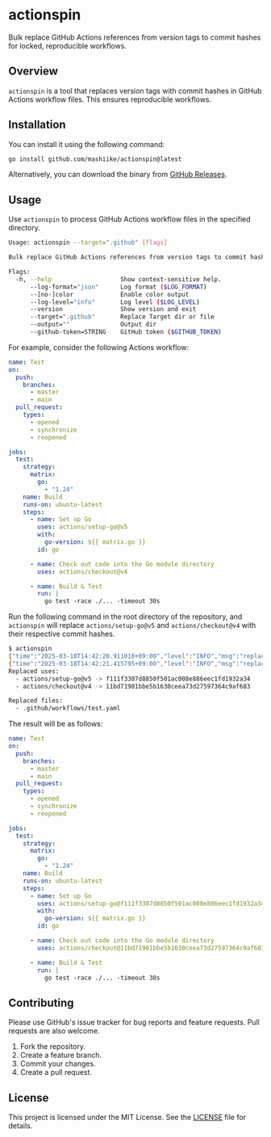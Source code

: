 # actionspin

Bulk replace GitHub Actions references from version tags to commit hashes for locked, reproducible workflows.

## Overview

`actionspin` is a tool that replaces version tags with commit hashes in GitHub Actions workflow files. This ensures reproducible workflows.

## Installation

You can install it using the following command:

```sh
go install github.com/mashiike/actionspin@latest
```

Alternatively, you can download the binary from [GitHub Releases](https://github.com/mashiike/actionspin/releases).

## Usage

Use `actionspin` to process GitHub Actions workflow files in the specified directory.

```sh
Usage: actionspin --target=".github" [flags]

Bulk replace GitHub Actions references from version tags to commit hashes for locked, reproducible workflows.

Flags:
  -h, --help                   Show context-sensitive help.
      --log-format="json"      Log format ($LOG_FORMAT)
      --[no-]color             Enable color output
      --log-level="info"       Log level ($LOG_LEVEL)
      --version                Show version and exit
      --target=".github"       Replace Target dir or file
      --output=""              Output dir
      --github-token=STRING    GitHub token ($GITHUB_TOKEN)
```

For example, consider the following Actions workflow:

```yaml
name: Test
on:
  push:
    branches:
      - master
      - main
  pull_request:
    types:
      - opened
      - synchronize
      - reopened

jobs:
  test:
    strategy:
      matrix:
        go:
          - "1.24"
    name: Build
    runs-on: ubuntu-latest
    steps:
      - name: Set up Go
        uses: actions/setup-go@v5
        with:
          go-version: ${{ matrix.go }}
        id: go

      - name: Check out code into the Go module directory
        uses: actions/checkout@v4

      - name: Build & Test
        run: |
          go test -race ./... -timeout 30s
```

Run the following command in the root directory of the repository, and `actionspin` will replace `actions/setup-go@v5` and `actions/checkout@v4` with their respective commit hashes.

```sh
$ actionspin
{"time":"2025-03-18T14:42:20.911018+09:00","level":"INFO","msg":"replace uses","path":"workflows/test.yaml","owner":"actions","repo":"setup-go","ref":"v5","commitHash":"f111f3307d8850f501ac008e886eec1fd1932a34"}
{"time":"2025-03-18T14:42:21.415795+09:00","level":"INFO","msg":"replace uses","path":"workflows/test.yaml","owner":"actions","repo":"checkout","ref":"v4","commitHash":"11bd71901bbe5b1630ceea73d27597364c9af683"}
Replaced uses:
  - actions/setup-go@v5 -> f111f3307d8850f501ac008e886eec1fd1932a34
  - actions/checkout@v4 -> 11bd71901bbe5b1630ceea73d27597364c9af683

Replaced files:
  - .github/workflows/test.yaml
```

The result will be as follows:

```yaml
name: Test
on:
  push:
    branches:
      - master
      - main
  pull_request:
    types:
      - opened
      - synchronize
      - reopened

jobs:
  test:
    strategy:
      matrix:
        go:
          - "1.24"
    name: Build
    runs-on: ubuntu-latest
    steps:
      - name: Set up Go
        uses: actions/setup-go@f111f3307d8850f501ac008e886eec1fd1932a34 # v5
        with:
          go-version: ${{ matrix.go }}
        id: go

      - name: Check out code into the Go module directory
        uses: actions/checkout@11bd71901bbe5b1630ceea73d27597364c9af683 # v4

      - name: Build & Test
        run: |
          go test -race ./... -timeout 30s
```

## Contributing

Please use GitHub's issue tracker for bug reports and feature requests. Pull requests are also welcome.

1. Fork the repository.
2. Create a feature branch.
3. Commit your changes.
4. Create a pull request.

## License

This project is licensed under the MIT License. See the [LICENSE](./LICENSE) file for details.
